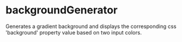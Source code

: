 # backgroundGenerator
Generates a gradient background and displays the corresponding css 'background' property value based on two input colors.
